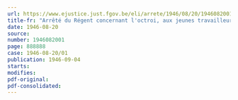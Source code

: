 ```yaml
---
url: https://www.ejustice.just.fgov.be/eli/arrete/1946/08/20/1946082001/justel
title-fr: "Arrêté du Régent concernant l'octroi, aux jeunes travailleurs, des vacances complémentaires pour l'exercice 1945"
date: 1946-08-20
source:
number: 1946082001
page: 888888
case: 1946-08-20/01
publication: 1946-09-04
starts:
modifies:
pdf-original:
pdf-consolidated:
---
```


